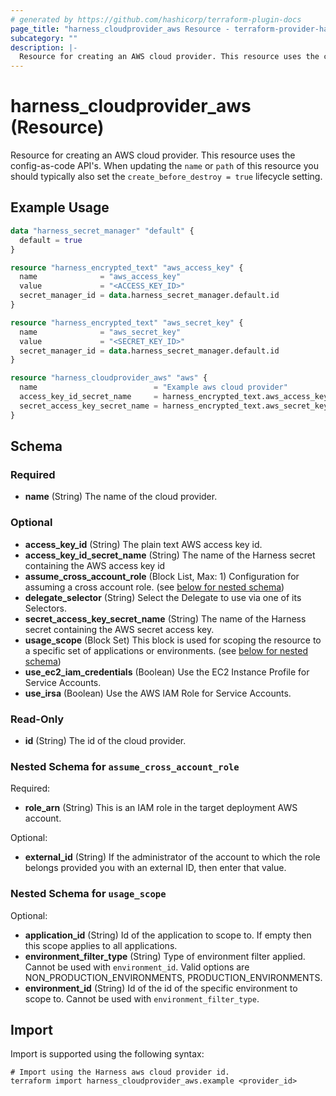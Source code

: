 ```yaml
---
# generated by https://github.com/hashicorp/terraform-plugin-docs
page_title: "harness_cloudprovider_aws Resource - terraform-provider-harness"
subcategory: ""
description: |-
  Resource for creating an AWS cloud provider. This resource uses the config-as-code API's. When updating the name or path of this resource you should typically also set the create_before_destroy = true lifecycle setting.
---
```


# harness_cloudprovider_aws (Resource)

Resource for creating an AWS cloud provider. This resource uses the config-as-code API's. When updating the `name` or `path` of this resource you should typically also set the `create_before_destroy = true` lifecycle setting.

## Example Usage

```terraform
data "harness_secret_manager" "default" {
  default = true
}

resource "harness_encrypted_text" "aws_access_key" {
  name              = "aws_access_key"
  value             = "<ACCESS_KEY_ID>"
  secret_manager_id = data.harness_secret_manager.default.id
}

resource "harness_encrypted_text" "aws_secret_key" {
  name              = "aws_secret_key"
  value             = "<SECRET_KEY_ID>"
  secret_manager_id = data.harness_secret_manager.default.id
}

resource "harness_cloudprovider_aws" "aws" {
  name                          = "Example aws cloud provider"
  access_key_id_secret_name     = harness_encrypted_text.aws_access_key.name
  secret_access_key_secret_name = harness_encrypted_text.aws_secret_key.name
}
```

<!-- schema generated by tfplugindocs -->
## Schema

### Required

- **name** (String) The name of the cloud provider.

### Optional

- **access_key_id** (String) The plain text AWS access key id.
- **access_key_id_secret_name** (String) The name of the Harness secret containing the AWS access key id
- **assume_cross_account_role** (Block List, Max: 1) Configuration for assuming a cross account role. (see [below for nested schema](#nestedblock--assume_cross_account_role))
- **delegate_selector** (String) Select the Delegate to use via one of its Selectors.
- **secret_access_key_secret_name** (String) The name of the Harness secret containing the AWS secret access key.
- **usage_scope** (Block Set) This block is used for scoping the resource to a specific set of applications or environments. (see [below for nested schema](#nestedblock--usage_scope))
- **use_ec2_iam_credentials** (Boolean) Use the EC2 Instance Profile for Service Accounts.
- **use_irsa** (Boolean) Use the AWS IAM Role for Service Accounts.

### Read-Only

- **id** (String) The id of the cloud provider.

<a id="nestedblock--assume_cross_account_role"></a>
### Nested Schema for `assume_cross_account_role`

Required:

- **role_arn** (String) This is an IAM role in the target deployment AWS account.

Optional:

- **external_id** (String) If the administrator of the account to which the role belongs provided you with an external ID, then enter that value.


<a id="nestedblock--usage_scope"></a>
### Nested Schema for `usage_scope`

Optional:

- **application_id** (String) Id of the application to scope to. If empty then this scope applies to all applications.
- **environment_filter_type** (String) Type of environment filter applied. Cannot be used with `environment_id`. Valid options are NON_PRODUCTION_ENVIRONMENTS, PRODUCTION_ENVIRONMENTS.
- **environment_id** (String) Id of the id of the specific environment to scope to. Cannot be used with `environment_filter_type`.

## Import

Import is supported using the following syntax:

```shell
# Import using the Harness aws cloud provider id.
terraform import harness_cloudprovider_aws.example <provider_id>
```
